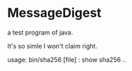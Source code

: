 # MessageDigest
a test program of java.

It's so simle I won't claim right.

usage:
bin/sha256 [file] : show sha256
..
